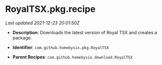 # RoyalTSX.pkg.recipe

_Last updated 2021-12-23 20:01:50Z_

- **Description**: Downloads the latest version of Royal TSX and creates a package.

- **Identifier**: `com.github.homebysix.pkg.RoyalTSX`

- **Parent Recipes**: `com.github.homebysix.download.RoyalTSX`
